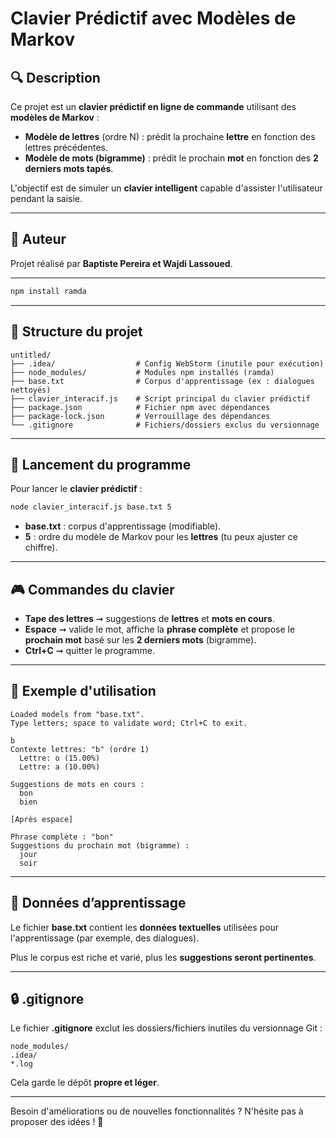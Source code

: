 # Clavier Prédictif avec Modèles de Markov

## 🔍 Description

Ce projet est un **clavier prédictif en ligne de commande** utilisant des **modèles de Markov** :

- **Modèle de lettres** (ordre N) : prédit la prochaine **lettre** en fonction des lettres précédentes.
- **Modèle de mots (bigramme)** : prédit le prochain **mot** en fonction des **2 derniers mots tapés**.

L'objectif est de simuler un **clavier intelligent** capable d'assister l'utilisateur pendant la saisie.

---

## 👤 Auteur

Projet réalisé par **Baptiste Pereira et Wajdi Lassoued**.

---



```bash
npm install ramda
```

---

## 🔄 Structure du projet

```
untitled/
├── .idea/                  # Config WebStorm (inutile pour exécution)
├── node_modules/           # Modules npm installés (ramda)
├── base.txt                # Corpus d'apprentissage (ex : dialogues nettoyés)
├── clavier_interacif.js    # Script principal du clavier prédictif
├── package.json            # Fichier npm avec dépendances
├── package-lock.json       # Verrouillage des dépendances
└── .gitignore              # Fichiers/dossiers exclus du versionnage
```

---

## 🚀 Lancement du programme

Pour lancer le **clavier prédictif** :

```bash
node clavier_interacif.js base.txt 5
```

- **base.txt** : corpus d'apprentissage (modifiable).
- **5** : ordre du modèle de Markov pour les **lettres** (tu peux ajuster ce chiffre).

---

## 🎮 Commandes du clavier

- **Tape des lettres** ➞ suggestions de **lettres** et **mots en cours**.
- **Espace** ➞ valide le mot, affiche la **phrase complète** et propose le **prochain mot** basé sur les **2 derniers mots** (bigramme).
- **Ctrl+C** ➞ quitter le programme.

---

## 📅 Exemple d'utilisation

```
Loaded models from "base.txt".
Type letters; space to validate word; Ctrl+C to exit.

b
Contexte lettres: "b" (ordre 1)
  Lettre: o (15.00%)
  Lettre: a (10.00%)

Suggestions de mots en cours :
  bon
  bien

[Après espace]

Phrase complète : "bon"
Suggestions du prochain mot (bigramme) :
  jour
  soir
```

---

## 📂 Données d’apprentissage

Le fichier **base.txt** contient les **données textuelles** utilisées pour l'apprentissage (par exemple, des dialogues).

Plus le corpus est riche et varié, plus les **suggestions seront pertinentes**.

---

## 🔒 .gitignore

Le fichier **.gitignore** exclut les dossiers/fichiers inutiles du versionnage Git :

```
node_modules/
.idea/
*.log
```

Cela garde le dépôt **propre et léger**.

---

Besoin d'améliorations ou de nouvelles fonctionnalités ? N'hésite pas à proposer des idées ! 🚀


